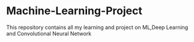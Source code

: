 # Machine-Learning-Project
This repository contains all my learning and project on ML,Deep Learning and Convolutional Neural Network
